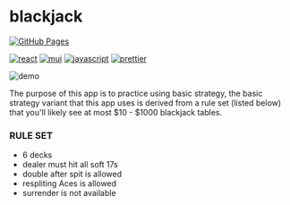 # blackjack

[![GitHub Pages](https://img.shields.io/badge/pages%20-nxzq.github.io/blackjack-%23222222?logo=github&style=flat-square)](https://nxzq.github.io/blackjack/)

[![react](https://img.shields.io/badge/React-%23545455?logo=react&style=flat-square)](https://reactjs.org/)
[![mui](https://img.shields.io/badge/MUI-%23545455?logo=mui&style=flat-square)](https://mui.com/)
[![javascript](https://img.shields.io/badge/JavaScript-%23545455?logo=javascript&style=flat-square)](https://www.javascript.com/)
[![prettier](https://img.shields.io/badge/Prettier-%23545455?logo=prettier&style=flat-square)](https://prettier.io/)

![demo](/demo.gif)

The purpose of this app is to practice using basic strategy, the basic strategy variant that this app uses is derived from a rule set (listed below) that you'll likely see at most $10 - $1000 blackjack tables.

### RULE SET

- 6 decks
- dealer must hit all soft 17s
- double after spit is allowed
- respliting Aces is allowed
- surrender is not available
